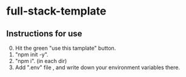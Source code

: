 # full-stack-template

## Instructions for use

0. Hit the green "use this tamplate" button.
1. "npm init -y".
2. "npm i". (in each dir)
3. Add ".env" file , and write down your environment variables there.
